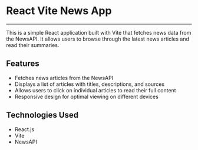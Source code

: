 # React Vite News App

---

This is a simple React application built with Vite that fetches news data from the NewsAPI. It allows users to browse through the latest news articles and read their summaries.

## Features

- Fetches news articles from the NewsAPI
- Displays a list of articles with titles, descriptions, and sources
- Allows users to click on individual articles to read their full content
- Responsive design for optimal viewing on different devices

## Technologies Used

- React.js
- Vite
- NewsAPI

